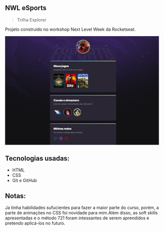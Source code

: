 ## NWL eSports

>Trilha Explorer

Projeto construído no workshop Next Level Week da Rocketseat.

![Imagem do projeto](/.github/preview.png)

## Tecnologias usadas:

  * HTML
  * CSS
  * Git e GitHub

## Notas:

Ja tinha habilidades sufucientes para fazer a maior parte do curso, porém, a parte de animações no CSS foi novidade para mim.Além disso, as soft skills apresentadas e o método 721 foram intessantes de serem aprendidos e pretendo aplicá-los no futuro.
